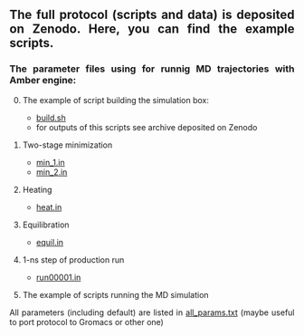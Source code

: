 <div align="justify">

## The full protocol (scripts and data) is deposited on Zenodo. Here, you can find the example scripts.

### The parameter files using for runnig MD trajectories with Amber engine:

0) The example of script building the simulation box:
    - [build.sh](build.sh)
    - for outputs of this scripts see archive deposited on Zenodo
1) Two-stage minimization
    - [min_1.in](min_1.in)
    - [min_2.in](min_2.in)
2) Heating
    - [heat.in](heat.in)
3) Equilibration
    - [equil.in](equil.in)
4) 1-ns step of production run
    - [run00001.in](run00001.in)

5) The example of scripts running the MD simulation

All parameters (including default) are listed in [all_params.txt](all_params.txt) (maybe useful to port protocol to
Gromacs or other one)


</div>

